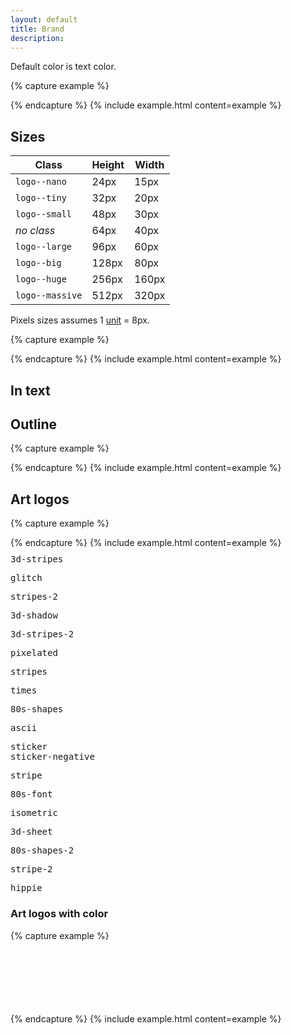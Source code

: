 ```yaml
---
layout: default
title: Brand
description:
---
```


Default color is text color.

{% capture example %}
<div class="logo"></div>
{% endcapture %}
{% include example.html content=example %}

## Sizes

| Class            | Height | Width |
| ---------------- | ------ | ------|
| `logo--nano`     |   24px |  15px |
| `logo--tiny`     |   32px |  20px |
| `logo--small`    |   48px |  30px |
| _no class_       |   64px |  40px |
| `logo--large`    |   96px |  60px |
| `logo--big`      |  128px |  80px |
| `logo--huge`     |  256px | 160px |
| `logo--massive`  |  512px | 320px |

Pixels sizes assumes 1 [unit](docs/introduction/#eight-point-grid) = 8px.

{% capture example %}
<div class="logo logo--huge logo--center"></div>
{% endcapture %}
{% include example.html content=example %}

## In text

## Outline

{% capture example %}
<div class="logo logo--outline"></div>
{% endcapture %}
{% include example.html content=example %}

## Art logos

{% capture example %}
<div class="logo logo--large logo--art_3d-shadow"></div>
{% endcapture %}
{% include example.html content=example %}

<div class="container grid no-margins columns-nano-2 columns-3xs-3 columns-xs-4 columns-xl-5 columns-fhd-5">
  <div class="cell text-center">
    <div class="logo logo--large logo--art_3d-stripes logo--center"></div>
    <pre class="small" style="margin-top: 10px;">3d-stripes</pre>
  </div>
  <div class="cell text-center">
    <div class="logo logo--large logo--art_glitch logo--center"></div>
    <pre class="small" style="margin-top: 10px;">glitch</pre>
  </div>
  <div class="cell text-center">
    <div class="logo logo--large logo--art_stripes-2 logo--center"></div>
    <pre class="small" style="margin-top: 10px;">stripes-2</pre>
  </div>
  <div class="cell text-center">
    <div class="logo logo--large logo--art_3d-shadow logo--center"></div>
    <pre class="small" style="margin-top: 10px;">3d-shadow</pre>
  </div>
  <div class="cell text-center">
    <div class="logo logo--large logo--art_3d-stripes-2 logo--center"></div>
    <pre class="small" style="margin-top: 10px;">3d-stripes-2</pre>
  </div>
  <div class="cell text-center">
    <div class="logo logo--large logo--art_pixelated logo--center"></div>
    <pre class="small" style="margin-top: 10px;">pixelated</pre>
  </div>
  <div class="cell text-center">
    <div class="logo logo--large logo--art_stripes logo--center"></div>
    <pre class="small" style="margin-top: 10px;">stripes</pre>
  </div>
  <div class="cell text-center">
    <div class="logo logo--large logo--art_times logo--center"></div>
    <pre class="small" style="margin-top: 10px;">times</pre>
  </div>
  <div class="cell text-center">
    <div class="logo logo--large logo--art_80s-shapes logo--center"></div>
    <pre class="small" style="margin-top: 10px;">80s-shapes</pre>
  </div>
  <div class="cell text-center">
    <div class="logo logo--large logo--art_ascii logo--center"></div>
    <pre class="small" style="margin-top: 10px;">ascii</pre>
  </div>
  <div class="cell text-center">
    <div class="logo logo--large logo--art_sticker logo--center"></div>
    <pre class="small" style="margin-top: 10px; margin-bottom: 0;">sticker</pre>
    <pre class="small" style="margin-top: 0;">sticker-negative</pre>
  </div>
  <div class="cell text-center">
    <div class="logo logo--large logo--art_stripe logo--center"></div>
    <pre class="small" style="margin-top: 10px;">stripe</pre>
  </div>
  <div class="cell text-center">
    <div class="logo logo--large logo--art_80s-font logo--center"></div>
    <pre class="small" style="margin-top: 10px;">80s-font</pre>
  </div>
  <div class="cell text-center">
    <div class="logo logo--large logo--art_isometric logo--center"></div>
    <pre class="small" style="margin-top: 10px;">isometric</pre>
  </div>
  <div class="cell text-center">
    <div class="logo logo--large logo--art_3d-sheet logo--center"></div>
    <pre class="small" style="margin-top: 10px;">3d-sheet</pre>
  </div>
  <div class="cell text-center">
    <div class="logo logo--large logo--art_80s-shapes-2 logo--center"></div>
    <pre class="small" style="margin-top: 10px;">80s-shapes-2</pre>
  </div>
  <div class="cell text-center">
    <div class="logo logo--large logo--art_stripe-2 logo--center"></div>
    <pre class="small" style="margin-top: 10px;">stripe-2</pre>
  </div>
  <div class="cell text-center">
    <div class="logo logo--large logo--art_hippie logo--center"></div>
    <pre class="small" style="margin-top: 10px;">hippie</pre>
  </div>
</div>


### Art logos with color

{% capture example %}
<div class="logo logo--large logo--art_3d-stripes_color"></div><br>
<div class="logo logo--large logo--art_glitch_color"></div><br>
<div class="logo logo--large logo--art_stripes-2_color"></div><br>
<div class="logo logo--large logo--art_3d-shadow_color"></div><br>
<div class="logo logo--large logo--art_stripes_color"></div><br>
<div class="logo logo--large logo--art_sticker_color"></div><br>
<div class="logo logo--large logo--art_3d-stripes-2_color"></div>
{% endcapture %}
{% include example.html content=example %}
